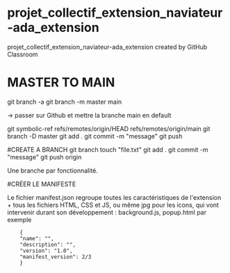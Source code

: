 # projet_collectif_extension_naviateur-ada_extension
projet_collectif_extension_naviateur-ada_extension created by GitHub Classroom

# MASTER TO MAIN 

git branch -a
git branch -m master main

-> passer sur Github et mettre la branche main en default 

git symbolic-ref refs/remotes/origin/HEAD refs/remotes/origin/main
git branch -D master
git add .
git commit -m "message"
git push 

#CREATE A BRANCH 
git branch <branch>
touch "file.txt"
git add .
git commit -m "message"
git push origin <branch> 

Une branche par fonctionnalité. 

#CRÉER LE MANIFESTE 

Le fichier manifest.json regroupe toutes les caractéristiques de l'extension + 
tous les fichiers HTML, CSS et JS, ou même jpg pour les icons, qui vont intervenir durant son développement : background.js, popup.html par exemple 

        {
        "name": "",
        "description": "",
        "version": "1.0",
        "manifest_version": 2/3
        }
        
